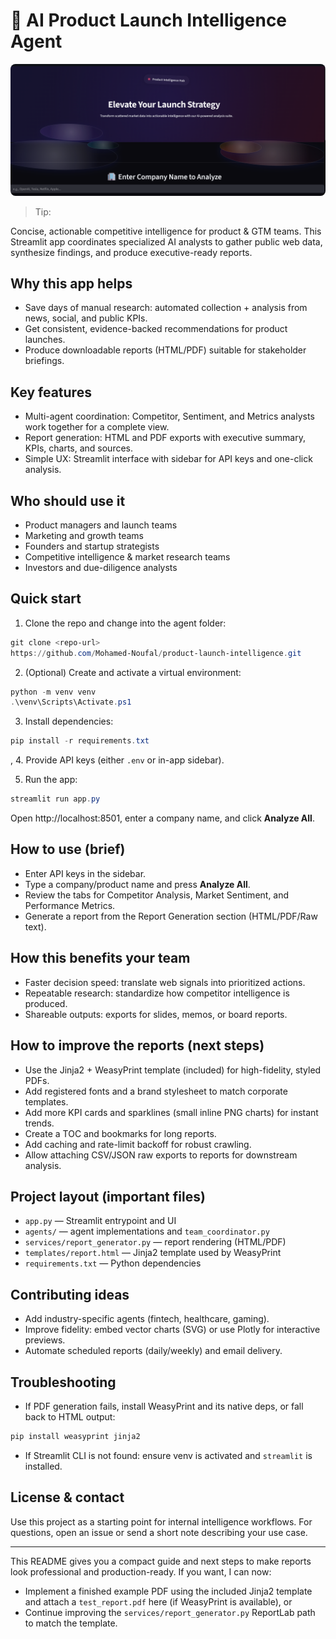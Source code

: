 # 🚀 AI Product Launch Intelligence Agent



<p align="center">
	<img src="assets/hero.png" alt="Product Intelligence Hub" style="max-width:100%; height:auto; border-radius:8px;" />
</p>

> Tip: 

Concise, actionable competitive intelligence for product & GTM teams. This Streamlit app coordinates specialized AI analysts to gather public web data, synthesize findings, and produce executive-ready reports.

## Why this app helps
- Save days of manual research: automated collection + analysis from news, social, and public KPIs.
- Get consistent, evidence-backed recommendations for product launches.
- Produce downloadable reports (HTML/PDF) suitable for stakeholder briefings.

## Key features
- Multi-agent coordination: Competitor, Sentiment, and Metrics analysts work together for a complete view.
- Report generation: HTML and PDF exports with executive summary, KPIs, charts, and sources.
- Simple UX: Streamlit interface with sidebar for API keys and one-click analysis.

## Who should use it
- Product managers and launch teams
- Marketing and growth teams
- Founders and startup strategists
- Competitive intelligence & market research teams
- Investors and due-diligence analysts

## Quick start
1. Clone the repo and change into the agent folder:

```powershell
git clone <repo-url>
https://github.com/Mohamed-Noufal/product-launch-intelligence.git
```

2. (Optional) Create and activate a virtual environment:

```powershell
python -m venv venv
.\venv\Scripts\Activate.ps1
```

3. Install dependencies:

```powershell
pip install -r requirements.txt
```
,
4. Provide API keys (either `.env` or in-app sidebar).

5. Run the app:

```powershell
streamlit run app.py
```

Open http://localhost:8501, enter a company name, and click **Analyze All**.

## How to use (brief)
- Enter API keys in the sidebar.
- Type a company/product name and press **Analyze All**.
- Review the tabs for Competitor Analysis, Market Sentiment, and Performance Metrics.
- Generate a report from the Report Generation section (HTML/PDF/Raw text).

## How this benefits your team
- Faster decision speed: translate web signals into prioritized actions.
- Repeatable research: standardize how competitor intelligence is produced.
- Shareable outputs: exports for slides, memos, or board reports.

## How to improve the reports (next steps)
- Use the Jinja2 + WeasyPrint template (included) for high-fidelity, styled PDFs.
- Add registered fonts and a brand stylesheet to match corporate templates.
- Add more KPI cards and sparklines (small inline PNG charts) for instant trends.
- Create a TOC and bookmarks for long reports.
- Add caching and rate-limit backoff for robust crawling.
- Allow attaching CSV/JSON raw exports to reports for downstream analysis.

## Project layout (important files)
- `app.py` — Streamlit entrypoint and UI
- `agents/` — agent implementations and `team_coordinator.py`
- `services/report_generator.py` — report rendering (HTML/PDF)
- `templates/report.html` — Jinja2 template used by WeasyPrint
- `requirements.txt` — Python dependencies

## Contributing ideas
- Add industry-specific agents (fintech, healthcare, gaming).
- Improve fidelity: embed vector charts (SVG) or use Plotly for interactive previews.
- Automate scheduled reports (daily/weekly) and email delivery.

## Troubleshooting
- If PDF generation fails, install WeasyPrint and its native deps, or fall back to HTML output:

```powershell
pip install weasyprint jinja2
```

- If Streamlit CLI is not found: ensure venv is activated and `streamlit` is installed.

## License & contact
Use this project as a starting point for internal intelligence workflows. For questions, open an issue or send a short note describing your use case.

---

This README gives you a compact guide and next steps to make reports look professional and production-ready. If you want, I can now:
- Implement a finished example PDF using the included Jinja2 template and attach a `test_report.pdf` here (if WeasyPrint is available), or
- Continue improving the `services/report_generator.py` ReportLab path to match the template.
